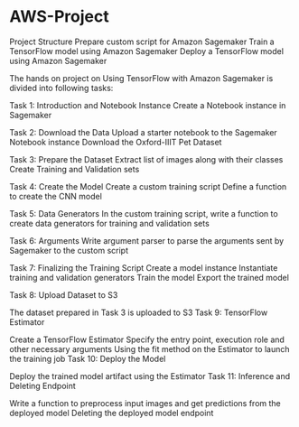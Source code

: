 # AWS-Project

Project Structure
Prepare custom script for Amazon Sagemaker
Train a TensorFlow model using Amazon Sagemaker
Deploy a TensorFlow model using Amazon Sagemaker

The hands on project on Using TensorFlow with Amazon Sagemaker is divided into following tasks:

Task 1: Introduction and Notebook Instance
Create a Notebook instance in Sagemaker

Task 2: Download the Data
Upload a starter notebook to the Sagemaker Notebook instance
Download the Oxford-IIIT Pet Dataset

Task 3: Prepare the Dataset
Extract list of images along with their classes
Create Training and Validation sets

Task 4: Create the Model
Create a custom training script
Define a function to create the CNN model

Task 5: Data Generators
In the custom training script, write a function to create data generators for training and validation sets

Task 6: Arguments
Write argument parser to parse the arguments sent by Sagemaker to the custom script

Task 7: Finalizing the Training Script
Create a model instance
Instantiate training and validation generators
Train the model
Export the trained model

Task 8: Upload Dataset to S3

The dataset prepared in Task 3 is uploaded to S3
Task 9: TensorFlow Estimator

Create a TensorFlow Estimator
Specify the entry point, execution role and other necessary arguments
Using the fit method on the Estimator to launch the training job
Task 10: Deploy the Model

Deploy the trained model artifact using the Estimator
Task 11: Inference and Deleting Endpoint

Write a function to preprocess input images and get predictions from the deployed model
Deleting the deployed model endpoint
